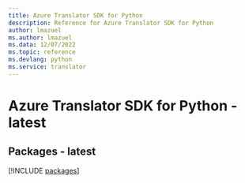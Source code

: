 ```yaml
---
title: Azure Translator SDK for Python
description: Reference for Azure Translator SDK for Python
author: lmazuel
ms.author: lmazuel
ms.data: 12/07/2022
ms.topic: reference
ms.devlang: python
ms.service: translator
---
```

# Azure Translator SDK for Python - latest
## Packages - latest
[!INCLUDE [packages](translator-index.md)]